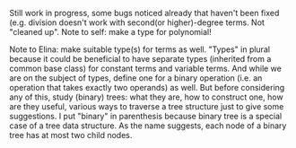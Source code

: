 Still work in progress, some bugs noticed already that haven't been fixed (e.g. division doesn't work with second(or higher)-degree terms.
Not "cleaned up".
Note to self: make a type for polynomial!

Note to Elina: make suitable type(s) for terms as well. "Types" in plural because it could be beneficial to have separate types (inherited from a common base class) for constant terms and variable terms. And while we are on the subject of types, define one for a binary operation (i.e. an operation that takes exactly two operands) as well. But before considering any of this, study (binary) trees: what they are, how to construct one, how are they useful, various ways to traverse a tree structure just to give some suggestions. I put "binary" in parenthesis because binary tree is a special case of a tree data structure. As the name suggests, each node of a binary tree has at most two child nodes.
